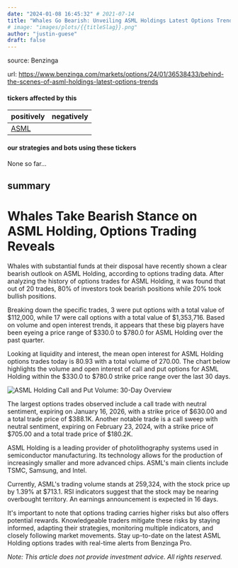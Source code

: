 ```yaml
---
date: "2024-01-08 16:45:32" # 2021-07-14
title: "Whales Go Bearish: Unveiling ASML Holdings Latest Options Trends"
# image: "images/plots/{{titleSlag}}.png"
author: "justin-guese"
draft: false
---
```


source: Benzinga

url: <a href='https://www.benzinga.com/markets/options/24/01/36538433/behind-the-scenes-of-asml-holdings-latest-options-trends' target='_blank'>https://www.benzinga.com/markets/options/24/01/36538433/behind-the-scenes-of-asml-holdings-latest-options-trends</a>

#### tickers affected by this

| positively | negatively |
|------------|------------
| <a href='https://finance.yahoo.com/quote/ASML' target='_blank'>ASML</a> |  |

#### our strategies and bots using these tickers

None so far...

## summary

# Whales Take Bearish Stance on ASML Holding, Options Trading Reveals

Whales with substantial funds at their disposal have recently shown a clear bearish outlook on ASML Holding, according to options trading data. After analyzing the history of options trades for ASML Holding, it was found that out of 20 trades, 80% of investors took bearish positions while 20% took bullish positions.

Breaking down the specific trades, 3 were put options with a total value of $112,000, while 17 were call options with a total value of $1,353,716. Based on volume and open interest trends, it appears that these big players have been eyeing a price range of $330.0 to $780.0 for ASML Holding over the past quarter.

Looking at liquidity and interest, the mean open interest for ASML Holding options trades today is 80.93 with a total volume of 270.00. The chart below highlights the volume and open interest of call and put options for ASML Holding within the $330.0 to $780.0 strike price range over the last 30 days.

![ASML Holding Call and Put Volume: 30-Day Overview](https://images.benzinga.com/files/imagecache/1024x768xUP/images/story/2012/asmloption.png)

The largest options trades observed include a call trade with neutral sentiment, expiring on January 16, 2026, with a strike price of $630.00 and a total trade price of $388.1K. Another notable trade is a call sweep with neutral sentiment, expiring on February 23, 2024, with a strike price of $705.00 and a total trade price of $180.2K.

ASML Holding is a leading provider of photolithography systems used in semiconductor manufacturing. Its technology allows for the production of increasingly smaller and more advanced chips. ASML's main clients include TSMC, Samsung, and Intel.

Currently, ASML's trading volume stands at 259,324, with the stock price up by 1.39% at $713.1. RSI indicators suggest that the stock may be nearing overbought territory. An earnings announcement is expected in 16 days.

It's important to note that options trading carries higher risks but also offers potential rewards. Knowledgeable traders mitigate these risks by staying informed, adapting their strategies, monitoring multiple indicators, and closely following market movements. Stay up-to-date on the latest ASML Holding options trades with real-time alerts from Benzinga Pro.

*Note: This article does not provide investment advice. All rights reserved.*